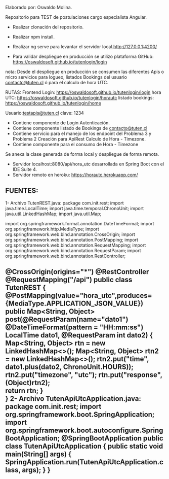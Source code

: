 Elaborado por: Oswaldo Molina.

Repositorio para TEST de postulaciones cargo especialista Angular.

- Realizar clonación del repositorio.
- Realizar npm install.
- Realizar ng serve para levantar el servidor local.http://127.0.0.1:4200/

- Para validar despliegue en producción se utilizo plataforma GitHub: https://oswaldosoft.github.io/tutenlogin/login  

nota: Desde el despliegue en producción se consumen las diferentes Apis o micro servicios para logueo, listados Bookings del usuario contacto@tuten.cl ó para el calculo de hora UTC.

RUTAS: Frontend
Login:            https://oswaldosoft.github.io/tutenlogin/login
hora UTC:         https://oswaldosoft.github.io/tutenlogin/horautc
listado bookings: https://oswaldosoft.github.io/tutenlogin/home 

Usuario:testapis@tuten.cl
clave: 1234

- Contiene componente de Login Autenticación.
- Contiene componente listado de Bookings de contacto@tuten.cl
- Contiene servicio para el manejo de los endpoint del Problema 3 y Problema 2 Creación para ApiRest Calculo de Hora - Timezone.
- Contiene componente para el consumo de Hora - Timezone

Se anexa la clase generada de forma local y despliegue de forma remota.
- Servidor localhost:8080/api/hora_utc desarrollada en Spring Boot con el IDE Suite 4.
- Servidor remoto en heroku: https://horautc.herokuapp.com/  

FUENTES:
-----------------------------------------------------------------------------------------------
1- Archivo TutenREST.java:
package com.init.rest;
import java.time.LocalTime;
import java.time.temporal.ChronoUnit;
import java.util.LinkedHashMap;
import java.util.Map;

import org.springframework.format.annotation.DateTimeFormat;
import org.springframework.http.MediaType;
import org.springframework.web.bind.annotation.CrossOrigin;
import org.springframework.web.bind.annotation.PostMapping;
import org.springframework.web.bind.annotation.RequestMapping;
import org.springframework.web.bind.annotation.RequestParam;
import org.springframework.web.bind.annotation.RestController;


@CrossOrigin(origins="*")
@RestController
@RequestMapping("/api")
public class TutenREST<JSONObject> {	
	@PostMapping(value="hora_utc",produces= {MediaType.APPLICATION_JSON_VALUE})
	    public  Map<String, Object>  post(@RequestParam(name="dato1")  @DateTimeFormat(pattern = "HH:mm:ss") LocalTime dato1, @RequestParam int dato2) {		
	    Map<String, Object> rtn = new LinkedHashMap<>();
	    Map<String, Object> rtn2 = new LinkedHashMap<>();
	    rtn2.put("time", dato1.plus(dato2, ChronoUnit.HOURS));
	    rtn2.put("timezone", "utc");
        rtn.put("response", (Object)rtn2);	    
	    return rtn;
	    }	
}
2- Archivo TutenApiUtcApplication.java:
package com.init.rest;
import org.springframework.boot.SpringApplication;
import org.springframework.boot.autoconfigure.SpringBootApplication;
@SpringBootApplication
public class TutenApiUtcApplication {
	public static void main(String[] args) {
		SpringApplication.run(TutenApiUtcApplication.class, args);
	}
}
-----------------------------------------------------------------------------------------------